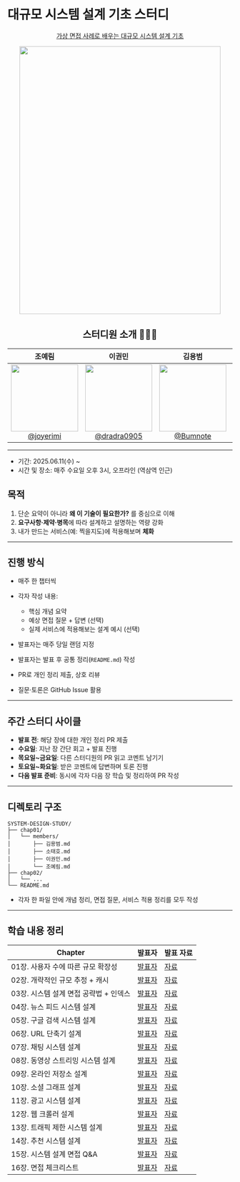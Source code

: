 # 대규모 시스템 설계 기초 스터디

<div align="center">

[가상 면접 사례로 배우는 대규모 시스템 설계 기초](http://www.yes24.com/Product/Goods/102819435)
 
<img src="https://github.com/user-attachments/assets/2fbaf0bb-45de-46c0-baa7-038eec3497f5" height=600, width=450>
</div>

<div align="center">

## 스터디원 소개 💁🏻‍♂️
 
| **조예림** | **이권민** | **김용범** | **소태호** |
| :------: |  :------: | :------: | :------: |
| [<img src="https://avatars.githubusercontent.com/u/96174711?v=4" height=150 width=150> <br/> @joyerimi](https://github.com/joyerimi) | [<img src="https://avatars.githubusercontent.com/u/101376985?v=4" height=150 width=150> <br/> @dradra0905](https://github.com/dradra0905) | [<img src="https://avatars.githubusercontent.com/u/88239689?v=4" height=150 width=150> <br/> @Bumnote](https://github.com/Bumnote) | [<img src="https://avatars.githubusercontent.com/u/91146046?v=4" height=150 width=150> <br/> @SoTaeHo](https://github.com/SoTaeHo) |
---

</div>

* 기간: 2025.06.11(수) \~ 
* 시간 및 장소: 매주 수요일 오후 3시, 오프라인 (역삼역 인근)

## 목적

1. 단순 요약이 아니라 **왜 이 기술이 필요한가?** 를 중심으로 이해
2. **요구사항·제약·병목**에 따라 설계하고 설명하는 역량 강화
3. 내가 만드는 서비스(예: 찍을지도)에 적용해보며 **체화**

---

## 진행 방식

* 매주 한 챕터씩
* 각자 작성 내용:

  * 핵심 개념 요약
  * 예상 면접 질문 + 답변 (선택)
  * 실제 서비스에 적용해보는 설계 예시 (선택)
* 발표자는 매주 당일 랜덤 지정
* 발표자는 발표 후 공통 정리(`README.md`) 작성
* PR로 개인 정리 제출, 상호 리뷰
* 질문·토론은 GitHub Issue 활용

---

## 주간 스터디 사이클

* **발표 전**: 해당 장에 대한 개인 정리 PR 제출
* **수요일**: 지난 장 간단 회고 + 발표 진행
* **목요일\~금요일**: 다른 스터디원의 PR 읽고 코멘트 남기기
* **토요일\~화요일**: 받은 코멘트에 답변하며 토론 진행
* **다음 발표 준비**: 동시에 각자 다음 장 학습 및 정리하여 PR 작성

---

## 디렉토리 구조

```
SYSTEM-DESIGN-STUDY/
├── chap01/
│   └── members/
│       ├── 김용범.md
│       ├── 소태호.md
│       ├── 이권민.md
│       └── 조예림.md
├── chap02/
│   └── ...
└── README.md
```

* 각자 한 파일 안에 개념 정리, 면접 질문, 서비스 적용 정리를 모두 작성

---

## 학습 내용 정리

| Chapter               | 발표자     | 발표 자료  |
| --------------------- | ------- | ------ |
| 01장. 사용자 수에 따른 규모 확장성 | [발표자](https://github.com/joyerimi) | [자료](https://github.com/joyerimi/system-design-study/pull/4) |
| 02장. 개략적인 규모 추정 + 캐시      | [발표자](https://github.com/SoTaeHo) | [자료](https://github.com/joyerimi/system-design-study/pull/9) |
| 03장. 시스템 설계 면접 공략법 + 인덱스    | [발표자](https://github.com/joyerimi) | [자료](https://github.com/joyerimi/system-design-study/pull/13) |
| 04장. 뉴스 피드 시스템 설계     | [발표자]() | [자료]() |
| 05장. 구글 검색 시스템 설계     | [발표자]() | [자료]() |
| 06장. URL 단축기 설계       | [발표자]() | [자료]() |
| 07장. 채팅 시스템 설계        | [발표자]() | [자료]() |
| 08장. 동영상 스트리밍 시스템 설계  | [발표자]() | [자료]() |
| 09장. 온라인 저장소 설계       | [발표자]() | [자료]() |
| 10장. 소셜 그래프 설계        | [발표자]() | [자료]() |
| 11장. 광고 시스템 설계        | [발표자]() | [자료]() |
| 12장. 웹 크롤러 설계         | [발표자]() | [자료]() |
| 13장. 트래픽 제한 시스템 설계    | [발표자]() | [자료]() |
| 14장. 추천 시스템 설계        | [발표자]() | [자료]() |
| 15장. 시스템 설계 면접 Q\&A   | [발표자]() | [자료]() |
| 16장. 면접 체크리스트         | [발표자]() | [자료]() |

